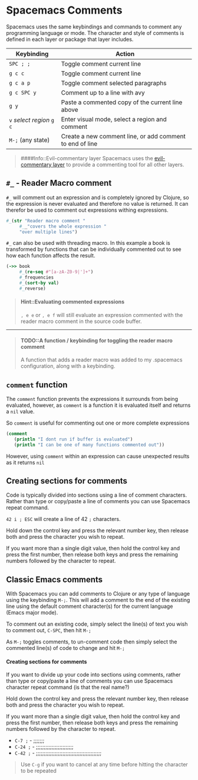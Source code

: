 # Spacemacs Comments

Spacemacs uses the same keybindings and commands to comment any programming language or mode.  The character and style of comments is defined in each layer or package that layer includes.

| Keybinding                | Action                                                   |
|---------------------------|----------------------------------------------------------|
| `SPC ; ;`                 | Toggle comment current line                              |
| `g c c`                   | Toggle comment current line                              |
| `g c a p`                 | Toggle comment selected paragraphs                       |
| `g c SPC y`               | Comment up to a line with avy                            |
| `g y`                     | Paste a commented copy of the current line above         |
| `v` _select region_ `g c` | Enter visual mode, select a region and comment           |
| `M-;`  (any state)         | Create a new comment line, or add comment to end of line |

> ####Info::Evil-commentary layer
> Spacemacs uses the [evil-commentary layer](https://github.com/syl20bnr/spacemacs/tree/develop/layers/%2Bvim/evil-commentary) to provide a commenting tool for all other layers.

## `#_` - Reader Macro comment

`#_` will comment out an expression and is completely ignored by Clojure, so the expression is never evaluated and therefore no value is returned.  It can therefor be used to comment out expressions withing expressions.

```clojure
#_(str "Reader macro comment "
     #__"covers the whole expression "
     "over multiple lines")
```

`#_` can also be used with threading macro. In this example a book is transformed by functions that can be individually commented out to see how each function affects the result.

```clojure
(->> book
     #_(re-seq #"[a-zA-Z0-9|']+")
     #_frequencies
     #_(sort-by val)
     #_reverse)
```

> #### Hint::Evaluating commented expressions
> `, e e` or `, e f` will still evaluate an expression commented with the reader macro comment in the source code buffer.

---

> #### TODO::A function / keybinding for toggling the reader macro comment
> A function that adds a reader macro was added to my .spacemacs configuration, along with a keybinding.


## `comment` function

The `comment` function prevents the expressions it surrounds from being evaluated, however, as `comment` is a function it is evaluated itself and returns a `nil` value.

So `comment` is useful for commenting out one or more complete expressions

```clojure
(comment
   (println "I dont run if buffer is evaluated")
   (println "I can be one of many functions commented out"))
```

However, using `comment` within an expression can cause unexpected results as it returns `nil`


## Creating sections for comments

Code is typically divided into sections using a line of comment characters. Rather than type or copy/paste a line of comments you can use Spacemacs repeat command.

`42 i ; ESC` will create a line of 42 `;` characters.

Hold down the control key and press the relevant number key, then release both and press the character you wish to repeat.

If you want more than a single digit value, then hold the control key and press the first number, then release both keys and press the remaining numbers followed by the character to repeat.


## Classic Emacs comments

With Spacemacs you can add comments to Clojure or any type of language using the keybinding `M-;`.  This will add a comment to the end of the existing line using the default comment character(s) for the current language (Emacs major mode).

To comment out an existing code, simply select the line(s) of text you wish to comment out, `C-SPC`, then hit `M-;`

As `M-;` toggles comments, to un-comment code then simply select the commented line(s) of code to change and hit `M-;`


#### Creating sections for comments

If you want to divide up your code into sections using comments, rather than type or copy/paste a line of comments you can use Spacemacs character repeat command (is that the real name?)

Hold down the control key and press the relevant number key, then release both and press the character you wish to repeat.

If you want more than a single digit value, then hold the control key and press the first number, then release both keys and press the remaining numbers followed by the character to repeat.

* `C-7 ;`  - ;;;;;;;
* `C-24 ;` - ;;;;;;;;;;;;;;;;;;;;;;;;
* `C-42 ;` - ;;;;;;;;;;;;;;;;;;;;;;;;;;;;;;;;;;;;;;;;;;

> Use `C-g` if you want to cancel at any time before hitting the character to be repeated
